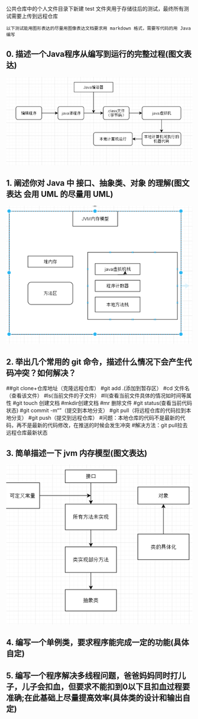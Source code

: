 公共仓库中的个人文件目录下新建 test 文件夹用于存储往后的测试，最终所有测试需要上传到远程仓库

	以下测试能用图形表达的尽量用图像表达文档要求用 markdown 格式，需要写代码的用 Java 编写

## 0. 描述一个Java程序从编写到运行的完整过程(图文表达)
  ![01](https://github.com/MichaelCS00/HQ_JavaTrain/blob/master/Hunkchen_image/01.PNG)
## 1. 阐述你对 Java 中 接口、抽象类、对象 的理解(图文表达 会用 UML 的尽量用 UML)
  ![02](https://github.com/MichaelCS00/HQ_JavaTrain/blob/master/Hunkchen_image/02.PNG)
## 2. 举出几个常用的 git 命令，描述什么情况下会产生代码冲突？如何解决？
##git clone+仓库地址（克隆远程仓库）
#git add .(添加到暂存区）
#cd 文件名（查看该文件）
#ls(当前文件的子文件）
#ll(查看当前文件具体的情况如时间等属性
#git touch 创建文档
#mkdir创建文档
#mr 删除文件
#git status(查看当前代码状态)
#git commit -m“”（提交到本地分支）
#git pull（将远程仓库的代码拉到本地分支）
#git push（提交到远程仓库）
#问题：本地仓库的代码不是最新的代码，再不是最新的代码修改，在推送的时候会发生冲突
#解决方法：git pull拉去远程仓库最新状态
## 3. 简单描述一下 jvm 内存模型(图文表达)
  ![03](https://github.com/MichaelCS00/HQ_JavaTrain/blob/master/Hunkchen_image/03.png)
## 4. 编写一个单例类，要求程序能完成一定的功能(具体自定)
## 5. 编写一个程序解决多线程问题，爸爸妈妈同时打儿子，儿子会扣血，但要求不能扣到0以下且扣血过程要准确;在此基础上尽量提高效率(具体类的设计和输出自定)

